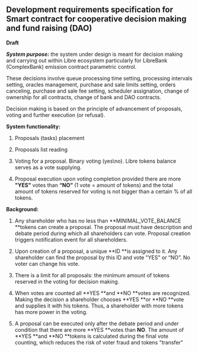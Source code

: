 ## Development requirements specification for Smart contract for cooperative decision making and fund raising (DAO)

**Draft**

**_System purpose:_** the system under design is meant for decision making and carrying out within Libre ecosystem particularly for LibreBank (ComplexBank) emission contract parametric control.

These decisions involve queue processing time setting, processing intervals setting, oracles management, purchase and sale limits setting, orders canceling, purchase and sale fee setting, scheduler assignation, change of ownership for all contracts, change of bank and DAO contracts.

Decision making is based on the principle of advancement of proposals, voting and further execution (or refusal). 

**System functionality:**

1. Proposals (tasks) placement 

2. Proposals list reading

3. Voting for a proposal. Binary voting (yes\no). Libre tokens balance serves as a vote supplying.

4. Proposal execution upon voting completion provided there are more **"YES"** votes than **“NO”** (1 vote = amount of tokens) and the total amount of tokens reserved for voting is not bigger than a certain % of all tokens.

**Background:**

1. Any shareholder who has no less than **MINIMAL_VOTE_BALANCE **tokens can create a proposal. The proposal must have description and debate period during which all shareholders can vote. Proposal creation triggers notification event for all shareholders.

2. Upon creation of a proposal, a unique **ID **is assigned to it. Any shareholder can find the proposal by this ID and vote "YES" or “NO”. No voter can change his vote.

3. There is a limit for all proposals: the minimum amount of tokens reserved in the voting for decision making.

4. When votes are counted all **YES **and **NO **votes are recognized. Making the decision a shareholder chooses **YES **or **NO **vote and supplies it with his tokens. Thus, a shareholder with more tokens has more power in the voting.

5. A proposal can be executed only after the debate period and under condition that there are more **YES **votes than **NO**. The amount of **YES **and **NO **tokens is calculated during the final vote counting, which reduces the risk of voter fraud and tokens "transfer"

